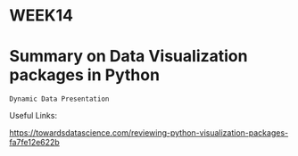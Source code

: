 # WEEK14
#      Summary on Data Visualization packages in Python
    Dynamic Data Presentation

Useful Links:

https://towardsdatascience.com/reviewing-python-visualization-packages-fa7fe12e622b
